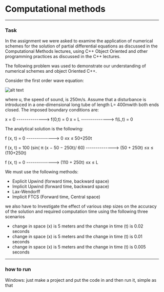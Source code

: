 ﻿# Computational methods
---

### Task
In the assignment we were asked to examine the application of numerical schemes for the solution of partial differential equations as discussed in the Computational Methods lectures, using C++ Object Oriented and other programming practices as discussed in the C++ lectures.

The following problem was used to demonstrate our understanding of numerical schemes and object Oriented C++.



Consider  the first order wave equation:


![alt text](http://www.sciweavers.org/download/Tex2Img_1569426162.jpg)



where u, the speed of sound, is 250m/s. Assume that a disturbance is introduced in a one-dimensional long tube of length L= 400mwith both ends closed. The imposed boundary conditions are:

x = 0 --------------> f(0,t) = 0
x = L --------------> f(L,t) = 0

The analytical solution is the following:

f (x, t) = 0 --------------> 0 ≤x ≤ 50+250t

f (x, t) = 100 (sin( π (x − 50 − 250t)/ 60) --------------> (50 + 250t) ≤x ≤ (110+250t)

f (x, t) = 0  --------------> (110 + 250t) ≤x ≤ L

We must use the following methods:
  + Explicit Upwind (forward time, backward space)
  + Implicit Upwind (forward time, backward space)
  + Lax-Wendorff
  + Implicit FTCS (Forward time, Central space)

we also have to Investigate the effect of various step sizes on the accuracy of the solution and required computation time using the following three scenarios
  + change in space (x) is 5 meters and the change in time (t) is 0.02 seconds
  + change in space (x) is 5 meters and the change in time (t) is 0.01 seconds
  + change in space (x) is 5 meters and the change in time (t) is 0.005 seconds

  ---
  ### how to run
  Windows:
  just make a project and put the code in and then run it, simple as that
